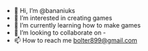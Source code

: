 - 👋 Hi, I’m @bananiuks
- 👀 I’m interested in creating games
- 🌱 I’m currently learning how to make games
- 💞️ I’m looking to collaborate on -
- 📫 How to reach me bolter899@gmail.com

<!---
bananiuks/bananiuks is a ✨ special ✨ repository because its `README.md` (this file) appears on your GitHub profile.
You can click the Preview link to take a look at your changes.
--->
